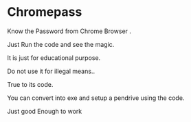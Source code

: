 # Chromepass
Know the Password from Chrome Browser .

Just Run the code and see the magic.

It is just for educational purpose.

Do not use it for illegal means..

True to its code.

You can convert into exe and setup a pendrive using the code.

Just good Enough to work
